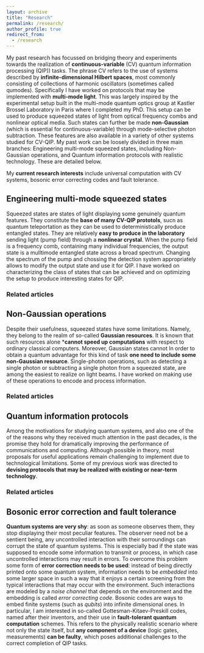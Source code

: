 ```yaml
---
layout: archive
title: "Research"
permalink: /research/
author_profile: true
redirect_from:
  - /research
---
```


My past research has focussed on bridging theory and experiments towards the realization of **continuous-variable** (CV) quantum information processing (QIP)) tasks. The phrase CV refers to the use of systems described by **infinite-dimensional Hilbert spaces**, most commonly consisting of collections of harmonic oscillators (sometimes called qumodes). 
Specifically I have worked on protocols that may be implemented with **multi-mode light**. This was largely inspired by the experimental setup built in the multi-mode quantum optics group at Kastler Brossel Laboratory in Paris where I completed my PhD. This setup can be used to produce squeezed states of light from optical frequency combs and nonlinear optical media. 
Such states can further be made **non-Gaussian** (which is essential for continuous-variable) through mode-selective photon subtraction.
These features are also available in a variety of other systems studied for CV-QIP. My past work can be loosely divided in three main branches: Engineering multi-mode squeezed states, including Non-Gaussian operations, and Quantum information protocols with realistic technology. These are detailed below.

My **current research interests** include universal computation with CV systems, bosonic error correcting codes and fault tolerance.


## Engineering multi-mode squeezed states

Squeezed states are states of light displaying some genuinely quantum features. They constitute the **base of many CV-QIP prototols**, sucn as quantum teleportation as they can be used to deterministically produce entangled states. They are relatively **easy to produce in the laboratory** sending light (pump field) through a **nonlinear crystal**. 
When the pump field is a frequency comb, containing many individual frequencies, the output state is a mulltimode entangled state across a broad spectrum. Changing the spectrum of the pump and chossing the detection system appropriately allows to modify the output state and use it for QIP. 
I have worked on characterizing the class of states that can be achieved and on optimizing the setup to produce interesting states for QIP.

### Related articles



## Non-Gaussian operations

Despite their usefulness, squeezed states have some limitations. Namely, they belong to the realm of so-called **Gaussian resources**. It is known that such resources alone ***cannot speed up computations** with respect to ordinary classical computers. Moreover, Gaussian states cannot 
In order to obtain a quantum advantage for this kind of task **one need to include some non-Gaussian resource**. Single-photon operations, such as detecting a single photon or subtracting a single photon from a squeezed state, are among the easiest to realize on light beams. 
I have worked on making use of these operations to encode and process information. 

### Related articles

## Quantum information protocols

Among the motivations for studying quantum systems, and also one of the of the reasons why they received much attention in the past decades, is the promise they hold for dramatically improving the performance of communications and computing. 
Although possible in theory, most proposals for useful applications remain challenging to implement due to technological limitations. 
Some of my previous work was directed to **devising protocols that may be realized with existing or near-term technology**. 

### Related articles



## Bosonic error correction and fault tolerance

**Quantum systems are very shy**: as soon as someone observes them, they stop displaying their most peculiar features. The observer need not be a sentient being, any uncontrolled interaction with their sorroundings can corrupt the state of quantum systems. This is especially bad if the state was supposed to encode some information to transmit or process, in which case uncontrolled interactions may result in errors.
To overcome this problem some form of **error correction needs to be used**: instead of being directly printed onto some quantum system, information needs to be _embedded_ into some larger space in such a way that it enjoys a certain screening from the typical interactions that may occur with the environment.
Such interactions are modeled by a _noise channel_ that depends on the environment and the embedding is called _error correcting code_. Bosonic codes are ways to embed finite systems (such as _qubits_) into infinite dimensional ones. 
In particular, I am interested in so-called Gottesman-Kitaev-Preskill codes, named after their inventors, and their use in **fault-tolerant quantum computation** schemes. 
This refers to the physically realistic scenario where not only the state itself, but **any component of a device** (logic gates, measurements) **can be faulty**, which poses additional challenges to the correct completion of QIP tasks. 
